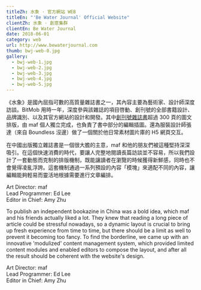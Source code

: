 ```yaml
---
titleZh: 水象 · 官方網站 WEB
titleEn: "'Be Water Journal' Official Website"
clientZh: 水象 · 創意集群
clientEn: Be Water Journal
date: 2018-06-01
category: web
url: http://www.bewaterjournal.com
thumb: bwj-web-0.jpg
gallery:
  - bwj-web-1.jpg
  - bwj-web-2.jpg
  - bwj-web-3.jpg
  - bwj-web-4.jpg
  - bwj-web-5.jpg
---
```


《水象》是國內屈指可數的高質量雜誌書之一，其內容主要為藝術家、設計師深度訪談。BitMob 用時一年，深度參與該雜誌的項目啓動、創刊號的全部書籍設計、品牌識別、以及其官方網站的設計和開發。其中[創刊號雜誌書](https://maf-works.com/work/be-water-journal-mook-branding)超過 300 頁的圖文排版，由 maf 個人獨立完成，也負責了書中部分的編輯插圖。還為服裝設計師張達（來自 Boundless 沒邊）做了一個關於他日常素材圖片庫的 H5 網頁交互。

在中國出版獨立雜誌書是一個很大膽的主意，maf 和他的朋友們被這種堅持深深吸引。在這個快速消費的時代，要讓人完整地閱讀長篇訪談並不容易，所以我們設計了一套動態而克制的排版機制，既能讓讀者在瀏覽的時候獲得新鮮感，同時也不會覺得凌亂浮誇。這套機制通過一系列預設的內容「模塊」來適配不同的內容，讓編輯能夠輕易而靈活地根據需要進行文章編排。

Art Director: maf<br/>
Lead Programmer: Ed Lee<br/>
Editor in Chief: Amy Zhu

<!-- lang -->

To publish an independent bookazine in China was a bold idea, which maf and his friends actually liked a lot. They knew that reading a long piece of article could be stressful nowadays, so a dynamic layout is crucial to bring up fresh experience from time to time, but there should be a limit as well to prevent it becoming too fancy. To find the borderline, we came up with an innovative 'modulized' content management system, which provided limited content modules and enabled editors to compose the layout, and after all the result should be coherent with the website's design.

Art Director: maf<br/>
Lead Programmer: Ed Lee<br/>
Editor in Chief: Amy Zhu
